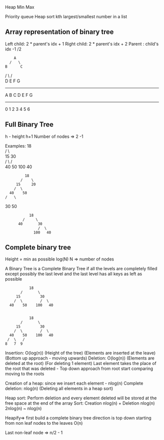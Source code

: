 Heap Min Max

Priority queue
Heap sort
kth largest/smallest number in a list


## Array representation of binary tree
Left child: 2 * parent's idx + 1
Right child: 2 * parent's idx + 2 
Parent : child's idx -1 /2

        A
      /   \
    B      C
  /  \    /  \
 D   E   F    G

_____________
A B C D E F G
_____________
0 1 2 3 4 5 6



## Full Binary Tree
h - height
                    h+1
Number of nodes => 2    -1 

Examples:
               18               
           /       \  
         15         30  
        /  \        /  \
      40    50    100   40


             18
           /    \   
         15     20    
        /  \       
      40    50   
    /   \
   30   50


               18
            /     \  
          40       30  
                   /  \
                 100   40


## Complete binary tree
Height = min as possible
log(N)
N => number of nodes

A Binary Tree is a Complete Binary Tree if all the levels are completely filled except possibly the last level and the last level has all keys as left as possible 

               18
           /       \  
         15         30  
        /  \        /  \
      40    50    100   40


               18
           /       \  
         15         30  
        /  \        /  \
      40    50    100   40
     /  \   /
    8   7  9 

Insertion: O(log(n)) (Height of the tree) (Elements are inserted at the leave) (Bottom up approach - moving upwards)
Deletion: O(log(n))  (Elements are deleted at the root) (For deleting 1 element) Last element takes the place of the root that was deleted - Top down approach from root start comparing moving to the roots    


Creation of a heap: since we insert each element  - nlog(n)
Complete deletion: nlog(n) (Deleting all elements in a heap sort)

Heap sort: Perform deletion and every element deleted will be stored at the free space at the end of the array
Sort: Creation nlog(n) + Deletion nlog(n)
2nlog(n) ~ nlog(n)

Heapify=>  first build a complete binary tree
direction is top down 
starting from non leaf nodes to the leaves O(n)


Last non-leaf node => n/2 - 1



